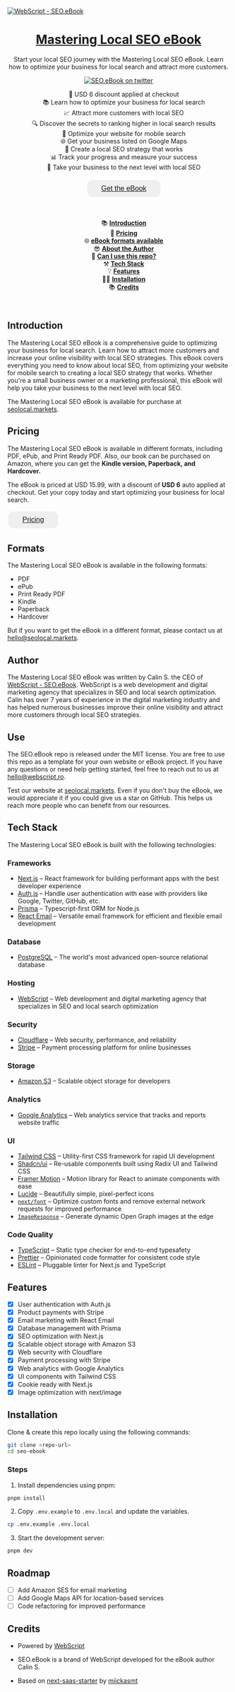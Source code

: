 <a href="https://seolocal.markets">
  <img alt="WebScript - SEO.eBook" src="public/_static/og.jpg">
  <h1 align="center">Mastering Local SEO eBook</h1>
</a>

<p align="center">
  Start your local SEO journey with the Mastering Local SEO eBook. Learn how to optimize your business for local search and attract more customers.
</p>

<p align="center">
  <a href="https://x.com/local_seo_game">
    <img src="https://img.shields.io/twitter/url?url=https%3A%2F%2Fx.com%2Flocal_seo_game" alt="SEO.eBook on twitter" />
  </a>
</p>

<ul align="center" style="list-style-type: none;">
  <li>💸 USD 6 discount applied at checkout</li>
  <li>📚 Learn how to optimize your business for local search</li>
  <li>📈 Attract more customers with local SEO</li>
  <li>🔍 Discover the secrets to ranking higher in local search results</li>
  <li>📱 Optimize your website for mobile search</li>
  <li>🌐 Get your business listed on Google Maps</li>
  <li>📝 Create a local SEO strategy that works</li>
  <li>📊 Track your progress and measure your success</li>
  <li>🚀 Take your business to the next level with local SEO</li>
<br/>
<button align="center" style="border-radius: 12px;
  border: none;
  padding: 10px 32px;
  text-align: center;
  text-decoration: none;
  display: inline-block;
  font-size: 16px;
  margin: 4px 2px;
  cursor: pointer;">
  <a href="https://seolocal.markets/pricing">Get the eBook</a>
</button>
</ul>
<br/>

<ul align="center" style="list-style-type: none;">
  <li>📚 <a href="#introduction"><strong>Introduction</strong></a></li>
  <li>💸 <a href="#pricing"><strong>Pricing</strong></a></li>
  <li>🌐 <a href="#formats"><strong>eBook formats available</strong></a></li>
  <li>😎 <a href="#author"><strong>About the Author</strong></a></li>
  <li>🤙 <a href="#use"><strong>Can I use this repo?</strong></a></li>
  <li>⚒️ <a href="#tech-stack"><strong>Tech Stack</strong></a></li>
  <li>❔ <a href="#features"><strong>Features</strong></a></li>
  <li>🧑‍💻 <a href="#installation"><strong>Installation</strong></a></li>
  <li>📚 <a href="#credits"><strong>Credits</strong></a></li>
</ul>

<br/>

## Introduction

The Mastering Local SEO eBook is a comprehensive guide to optimizing your business for local search. Learn how to attract more customers and increase your online visibility with local SEO strategies. This eBook covers everything you need to know about local SEO, from optimizing your website for mobile search to creating a local SEO strategy that works. Whether you're a small business owner or a marketing professional, this eBook will help you take your business to the next level with local SEO.
<br/>

The Mastering Local SEO eBook is available for purchase at [seolocal.markets](https://seolocal.markets/pricing).

## Pricing

The Mastering Local SEO eBook is available in different formats, including PDF, ePub, and Print Ready PDF. Also,
our book can be purchased on Amazon, where you can get the <strong>Kindle version, Paperback, and Hardcover.</strong>

The eBook is priced at USD 15.99, with a discount of <strong>USD 6</strong> auto applied at checkout. Get your copy today and start optimizing your business for local search.

<button align="center" style="border-radius: 12px;
  border: none;
  padding: 10px 32px;
  text-align: center;
  text-decoration: none;
  display: inline-block;
  font-size: 16px;
  margin: 4px 2px;
  cursor: pointer;">
<a href="https://seolocal.markets/pricing">Pricing</a>
</button>

## Formats

The Mastering Local SEO eBook is available in the following formats:

- PDF
- ePub
- Print Ready PDF
- Kindle
- Paperback
- Hardcover

But if you want to get the eBook in a different format, please contact us at [hello@seolocal.markets](mailto:hello@seolocal.markets).

## Author

The Mastering Local SEO eBook was written by Calin S. the CEO of [WebScript - SEO.eBook](https://seolocal.markets). WebScript is a web development and digital marketing agency that specializes in SEO and local search optimization. Calin has over 7 years of experience in the digital marketing industry and has helped numerous businesses improve their online visibility and attract more customers through local SEO strategies.

## Use

The SEO.eBook repo is released under the MIT license. You are free to use this repo as a template for your own website or eBook project. If you have any questions or need help getting started, feel free to reach out to us at
[hello@webscript.ro](mailto:hello@webscript.ro).

Test our website at [seolocal.markets](https://seolocal.markets). Even if you don't buy the eBook, we would appreciate it if you could give us a star on GitHub. This helps us reach more people who can benefit from our resources.

## Tech Stack

The Mastering Local SEO eBook is built with the following technologies:

### Frameworks

- [Next.js](https://nextjs.org/) – React framework for building performant apps with the best developer experience
- [Auth.js](https://authjs.dev/) – Handle user authentication with ease with providers like Google, Twitter, GitHub, etc.
- [Prisma](https://www.prisma.io/) – Typescript-first ORM for Node.js
- [React Email](https://react.email/) – Versatile email framework for efficient and flexible email development

### Database

- [PostgreSQL](https://www.postgresql.org/) – The world's most advanced open-source relational database

### Hosting

- [WebScript](https://webscript.ro/en) – Web development and digital marketing agency that specializes in SEO and local search optimization

### Security

- [Cloudflare](https://www.cloudflare.com/) – Web security, performance, and reliability
- [Stripe](https://stripe.com/) – Payment processing platform for online businesses

### Storage

- [Amazon S3](https://aws.amazon.com/s3/) – Scalable object storage for developers

### Analytics

- [Google Analytics](https://analytics.google.com/) – Web analytics service that tracks and reports website traffic

### UI

- [Tailwind CSS](https://tailwindcss.com/) – Utility-first CSS framework for rapid UI development
- [Shadcn/ui](https://ui.shadcn.com/) – Re-usable components built using Radix UI and Tailwind CSS
- [Framer Motion](https://framer.com/motion) – Motion library for React to animate components with ease
- [Lucide](https://lucide.dev/) – Beautifully simple, pixel-perfect icons
- [`next/font`](https://nextjs.org/docs/basic-features/font-optimization) – Optimize custom fonts and remove external network requests for improved performance
- [`ImageResponse`](https://nextjs.org/docs/app/api-reference/functions/image-response) – Generate dynamic Open Graph images at the edge

### Code Quality

- [TypeScript](https://www.typescriptlang.org/) – Static type checker for end-to-end typesafety
- [Prettier](https://prettier.io/) – Opinionated code formatter for consistent code style
- [ESLint](https://eslint.org/) – Pluggable linter for Next.js and TypeScript

## Features

- [x] User authentication with Auth.js
- [x] Product payments with Stripe
- [x] Email marketing with React Email
- [x] Database management with Prisma
- [x] SEO optimization with Next.js
- [x] Scalable object storage with Amazon S3
- [x] Web security with Cloudflare
- [x] Payment processing with Stripe
- [x] Web analytics with Google Analytics
- [x] UI components with Tailwind CSS
- [x] Cookie ready with Next.js
- [x] Image optimization with next/image

## Installation

Clone & create this repo locally using the following commands:

```sh
git clone <repo-url>
cd seo-ebook
```

### Steps

1. Install dependencies using pnpm:

```sh
pnpm install
```

2. Copy `.env.example` to `.env.local` and update the variables.

```sh
cp .env.example .env.local
```

3. Start the development server:

```sh
pnpm dev
```

## Roadmap

- [ ] Add Amazon SES for email marketing
- [ ] Add Google Maps API for location-based services
- [ ] Code refactoring for improved performance

## Credits

- Powered by [WebScript](https://webscript.ro/en)

- SEO.eBook is a brand of WebScript developed for the eBook author Calin S.

- Based on [next-saas-starter](https://github.com/mickasmt/next-saas-stripe-starter) by [miickasmt](https://x.com/miickasmt)
